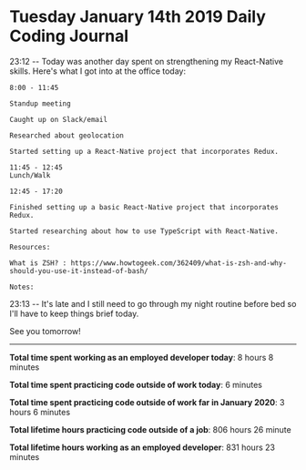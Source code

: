 # Tuesday January 14th 2019 Daily Coding Journal

23:12 -- Today was another day spent on strengthening my React-Native skills. Here's what I got into at the office today:
```
8:00 - 11:45

Standup meeting

Caught up on Slack/email

Researched about geolocation

Started setting up a React-Native project that incorporates Redux.

11:45 - 12:45
Lunch/Walk

12:45 - 17:20

Finished setting up a basic React-Native project that incorporates Redux.

Started researching about how to use TypeScript with React-Native.

Resources:

What is ZSH? : https://www.howtogeek.com/362409/what-is-zsh-and-why-should-you-use-it-instead-of-bash/

Notes:
```
23:13 -- It's late and I still need to go through my night routine before bed so I'll have to keep things brief today.

See you tomorrow!
___
**Total time spent working as an employed developer today**: 8 hours 8 minutes

**Total time spent practicing code outside of work today**: 6 minutes

**Total time spent practicing code outside of work far in January 2020**: 3 hours 6 minutes

**Total lifetime hours practicing code outside of a job**: 806 hours 26 minute

**Total lifetime hours working as an employed developer**: 831 hours 23 minutes